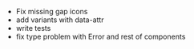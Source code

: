 - Fix missing gap icons
- add variants with data-attr
- write tests
- fix type problem with Error and rest of components
